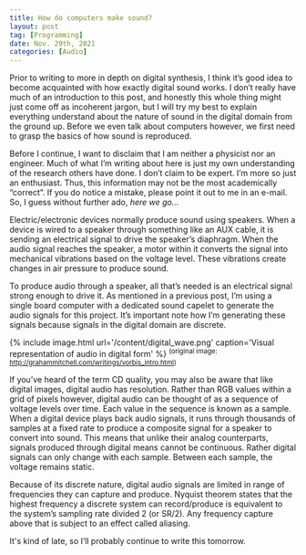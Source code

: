 ```yaml
---
title: How do computers make sound?
layout: post  
tag: [Programming]  
date: Nov. 29th, 2021  
categories: [Audio]  
---
```


Prior to writing to more in depth on digital synthesis, I think it’s good idea
to become acquainted with how exactly digital sound works. I don’t really have
much of an introduction to this post, and honestly this whole thing might just
come off as incoherent jargon, but I will try my best to explain everything
understand about the nature of sound in the digital domain from the ground up.
Before we even talk about computers however, we first need to grasp the basics
of how sound is reproduced.

Before I continue, I want to disclaim that I am neither a physicist nor an
engineer. Much of what I’m writing about here is just my own understanding of
the research others have done. I don’t claim to be expert. I’m more so just an
enthusiast. Thus, this information may not be the most academically “correct”.
If you do notice a mistake, please point it out to me in an e-mail. So, I guess
without further ado, *here we go…*

Electric/electronic devices normally produce sound using speakers. When a device
is wired to a speaker through something like an AUX cable, it is sending an
electrical signal to drive the speaker’s diaphragm. When the audio signal
reaches the speaker, a motor within it converts the signal into mechanical
vibrations based on the voltage level. These vibrations create changes in air
pressure to produce sound.

To produce audio through a speaker, all that’s needed is an electrical signal
strong enough to drive it. As mentioned in a previous post, I’m using a single
board computer with a dedicated sound capelet to generate the audio signals for
this project. It’s important note how I’m generating these signals because
signals in the digital domain are discrete.

{% include image.html url='/content/digital_wave.png' caption='Visual representation of audio in digital form' %}
<sup>(original image: http://grahammitchell.com/writings/vorbis_intro.html)</sup>

If you’ve heard of the term CD quality, you may also be aware that like digital
images, digital audio has resolution. Rather than RGB values within a grid of
pixels however, digital audio can be thought of as a sequence of voltage levels
over time. Each value in the sequence is known as a sample. When a digital
device plays back audio signals, it runs through thousands of samples at a fixed
rate to produce a composite signal for a speaker to convert into sound. This
means that unlike their analog counterparts, signals produced through digital
means cannot be continuous. Rather digital signals can only change with each
sample. Between each sample, the voltage remains static.

Because of its discrete nature, digital audio signals are limited in range of
frequencies they can capture and produce. Nyquist theorem states that the
highest frequency a discrete system can record/produce is equivalent to the
system’s sampling rate divided 2 (or SR/2). Any frequency capture above that is
subject to an effect called aliasing.

It's kind of late, so I’ll probably continue to write this tomorrow.
